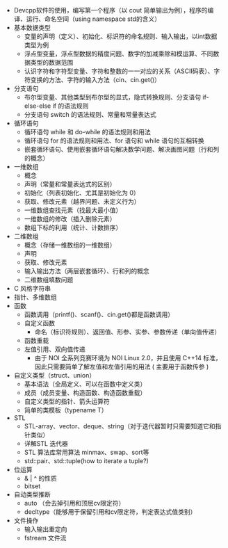 - Devcpp软件的使用，编写第一个程序（以 cout 简单输出为例），程序的编译、运行、命名空间（using namespace std的含义）
- 基本数据类型
  - 变量的声明（定义）、初始化、标识符的命名规则、输入输出，以int数据类型为例
  - 浮点型变量，浮点型数据的精度问题、数字的加减乘除和模运算、不同数据类型的数据范围
  - 认识字符和字符型变量、字符和整数的一一对应的关系（ASCII码表）、字符变换的方法、字符的输入方法（cin、cin.get()）
- 分支语句
  - 布尔型变量、其他类型到布尔型的显式，隐式转换规则、分支语句 if-else-else if 的语法规则
  - 分支语句 switch 的语法规则、常量和常量表达式
- 循环语句
  - 循环语句 while 和 do-while 的语法规则和用法
  - 循环语句 for 的语法规则和用法、for 语句和 while 语句的互相转换
  - 嵌套循环语句、使用嵌套循环语句解决数学问题、解决画图问题（行和列的概念）
- 一维数组
  - 概念
  - 声明（常量和常量表达式的区别）
  - 初始化（列表初始化、尤其是初始化为 0）
  - 获取、修改元素（越界问题、未定义行为）
  - 一维数组查找元素（找最大最小值）
  - 一维数组的修改（插入删除元素）
  - 数组下标的利用（统计、计数排序）
- 二维数组
  - 概念（存储一维数组的一维数组）
  - 声明
  - 获取、修改元素
  - 输入输出方法（两层嵌套循环）、行和列的概念
  - 二维数组填数问题
- C 风格字符串
- 指针、多维数组
- 函数
  - 函数调用（printf()、scanf()、cin.get()都是函数调用）
  - 自定义函数
    - 命名（标识符规则）、返回值、形参、实参、参数传递（单向值传递）
  - 函数重载
  - 左值引用、双向值传递
    - 由于 NOI 全系列竞赛环境为 NOI Linux 2.0，并且使用 C++14 标准，因此只需要简单了解左值和左值引用的用法 ( 主要用于函数传参 )
- 自定义类型（struct、union）
  - 基本语法（全局定义、可以在函数中定义类）
  - 成员（成员变量、构造函数、构造函数重载）
  - 自定义类型的指针、箭头运算符
  - 简单的类模板（typename T）
- STL
  - STL-array、vector、deque、string（对于迭代器暂时只需要知道它和指针类似）
  - 详解STL 迭代器
  - STL 算法库常用算法 minmax、swap、sort等
  - std::pair、std::tuple(how to iterate a tuple?)
- 位运算
  - & | ^ 的性质
  - bitset
- 自动类型推断
  - auto （会去掉引用和顶层cv限定符）
  - decltype（能够用于保留引用和cv限定符，判定表达式值类别）
- 文件操作
  - 输入输出重定向
  - fstream 文件流